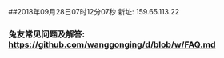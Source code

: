 ##2018年09月28日07时12分07秒 新址: 159.65.113.22
### 兔友常见问题及解答: https://github.com/wanggonging/d/blob/w/FAQ.md
